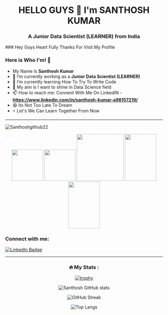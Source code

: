<h1 align="center">HELLO GUYS 👋 I'm SANTHOSH KUMAR </h1>
<h3 align="center">A Junior Data Scientist (LEARNER) from India </h3>
### Hey Guys Heart Fully Thanks For Visit My Profile

### Here is Who I'm! 👋

- My Name Is **Santhosh Kumar**
- 🔭 I’m currently working as a **Junior Data Scientist (LEARNER)**
- 🌱 I’m currently learning How To Try To Write Code
- 💬 My aim is I want to shine in Data Science field
- 📫 How to reach me: Connent With Me On LinkedIN - **https://www.linkedin.com/in/santhosh-kumar-a98157219/**
- 😄 Its Not Too Late To Dream
- ⚡ Let's We Can Learn Together From Now

----
<p align="left"> <img src="https://komarev.com/ghpvc/?username=Santhoshgithub22&label=Profile%20views&color=0e75b6&style=flat" alt="Santhoshgithub22" /> </p>

<div id="header" align="center">
  <img src="https://media.giphy.com/media/v1.Y2lkPTc5MGI3NjExOTc3MmM3ODcwNzMxOWYwYjVlYmYwZTRlMDhmYjZlMmMzYmI2Nzc5OCZlcD12MV9pbnRlcm5hbF9naWZzX2dpZklkJmN0PXM/M9gbBd9nbDrOTu1Mqx/giphy.gif" width="100"/>
    <img src="https://media.giphy.com/media/gjrYDwbjnK8x36xZIO/giphy.gif" width="100"/>
    <img src="https://media.giphy.com/media/eljCVpMrhepUSgZaVP/giphy-downsized-large.gif" width="150"/>
     <img src="https://media.giphy.com/media/UUBYepX4WSiNFf8GOT/giphy.gif" width="100" height="150"/>
     <img src="https://media.giphy.com/media/igRW3jH2LcCVzMqi5F/giphy.gif" width="100" height="150"/>

</p>



  
  
<h3 align="left">Connect with me:</h3>
<p align="left">

<a href="https://www.linkedin.com/in/santhosh-kumar-a98157219/">
    <img src="https://img.shields.io/badge/LinkedIn-blue?style=for-the-badge&logo=linkedin&logoColor=white" alt="LinkedIn Badge"/>
  </a>
</p>

---

### :fire: My Stats :

[![trophy](https://github-profile-trophy.vercel.app/?username=Santhoshgithub22&theme=onedark)](https://github.com/Santhoshgithub22-profile-trophy)

![Santhosh GitHub stats](https://github-readme-stats.vercel.app/api?username=Santhoshgithub22&show_icons=true&theme=radical)

![GitHub Streak](http://github-readme-streak-stats.herokuapp.com?user=Santhoshgithub22&theme=dark&background=000000)

![Top Langs](https://github-readme-stats.vercel.app/api/top-langs/?username=Santhoshgithub22&layout=compact&theme=vision-friendly-dark)


<!--
**Santhoshgithub22/Santhoshgithub22** is a ✨ _special_ ✨ repository because its `README.md` (this file) appears on your GitHub profile.
